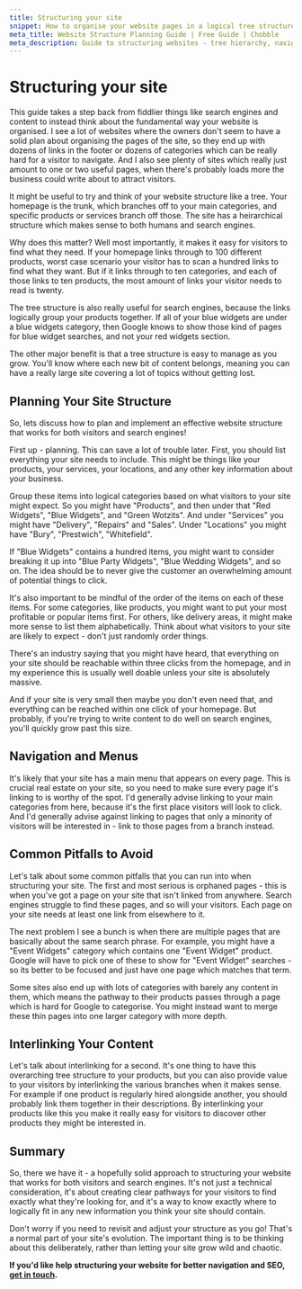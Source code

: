 ```yaml
---
title: Structuring your site
snippet: How to organise your website pages in a logical tree structure for visitors and search engines.
meta_title: Website Structure Planning Guide | Free Guide | Chobble
meta_description: Guide to structuring websites - tree hierarchy, navigation planning, logical organisation - helps visitors and SEO - Manchester web developer
---
```


# Structuring your site

This guide takes a step back from fiddlier things like search engines and content to instead think about the fundamental way your website is organised. I see a lot of websites where the owners don't seem to have a solid plan about organising the pages of the site, so they end up with dozens of links in the footer or dozens of categories which can be really hard for a visitor to navigate. And I also see plenty of sites which really just amount to one or two useful pages, when there's probably loads more the business could write about to attract visitors.

It might be useful to try and think of your website structure like a tree. Your homepage is the trunk, which branches off to your main categories, and specific products or services branch off those. The site has a heirarchical structure which makes sense to both humans and search engines.

Why does this matter? Well most importantly, it makes it easy for visitors to find what they need. If your homepage links through to 100 different products, worst case scenario your visitor has to scan a hundred links to find what they want. But if it links through to ten categories, and each of those links to ten products, the most amount of links your visitor needs to read is twenty.

The tree structure is also really useful for search engines, because the links logically group your products together. If all of your blue widgets are under a blue widgets category, then Google knows to show those kind of pages for blue widget searches, and not your red widgets section.

The other major benefit is that a tree structure is easy to manage as you grow. You'll know where each new bit of content belongs, meaning you can have a really large site covering a lot of topics without getting lost.

## Planning Your Site Structure

So, lets discuss how to plan and implement an effective website structure that works for both visitors and search engines!

First up - planning. This can save a lot of trouble later. First, you should list everything your site needs to include. This might be things like your products, your services, your locations, and any other key information about your business.

Group these items into logical categories based on what visitors to your site might expect. So you might have "Products", and then under that "Red Widgets", "Blue Widgets", and "Green Wotzits". And under "Services" you might have "Delivery", "Repairs" and "Sales". Under "Locations" you might have "Bury", "Prestwich", "Whitefield".

If "Blue Widgets" contains a hundred items, you might want to consider breaking it up into "Blue Party Widgets", "Blue Wedding Widgets", and so on. The idea should be to never give the customer an overwhelming amount of potential things to click.

It's also important to be mindful of the order of the items on each of these items. For some categories, like products, you might want to put your most profitable or popular items first. For others, like delivery areas, it might make more sense to list them alphabetically. Think about what visitors to your site are likely to expect - don't just randomly order things.

There's an industry saying that you might have heard, that everything on your site should be reachable within three clicks from the homepage, and in my experience this is usually well doable unless your site is absolutely massive.

And if your site is very small then maybe you don't even need that, and everything can be reached within one click of your homepage. But probably, if you're trying to write content to do well on search engines, you'll quickly grow past this size.

## Navigation and Menus

It's likely that your site has a main menu that appears on every page. This is crucial real estate on your site, so you need to make sure every page it's linking to is worthy of the spot. I'd generally advise linking to your main categories from here, because it's the first place visitors will look to click. And I'd generally advise against linking to pages that only a minority of visitors will be interested in - link to those pages from a branch instead.

## Common Pitfalls to Avoid

Let's talk about some common pitfalls that you can run into when structuring your site. The first and most serious is orphaned pages - this is when you've got a page on your site that isn't linked from anywhere. Search engines struggle to find these pages, and so will your visitors. Each page on your site needs at least one link from elsewhere to it.

The next problem I see a bunch is when there are multiple pages that are basically about the same search phrase. For example, you might have a "Event Widgets" category which contains one "Event Widget" product. Google will have to pick one of these to show for "Event Widget" searches - so its better to be focused and just have one page which matches that term.

Some sites also end up with lots of categories with barely any content in them, which means the pathway to their products passes through a page which is hard for Google to categorise. You might instead want to merge these thin pages into one larger category with more depth.

## Interlinking Your Content

Let's talk about interlinking for a second. It's one thing to have this overarching tree structure to your products, but you can also provide value to your visitors by interlinking the various branches when it makes sense. For example if one product is regularly hired alongside another, you should probably link them together in their descriptions. By interlinking your products like this you make it really easy for visitors to discover other products they might be interested in.

## Summary

So, there we have it - a hopefully solid approach to structuring your website that works for both visitors and search engines. It's not just a technical consideration, it's about creating clear pathways for your visitors to find exactly what they're looking for, and it's a way to know exactly where to logically fit in any new information you think your site should contain.

Don't worry if you need to revisit and adjust your structure as you go! That's a normal part of your site's evolution. The important thing is to be thinking about this deliberately, rather than letting your site grow wild and chaotic.

**If you'd like help structuring your website for better navigation and SEO, [get in touch](/contact/).**
